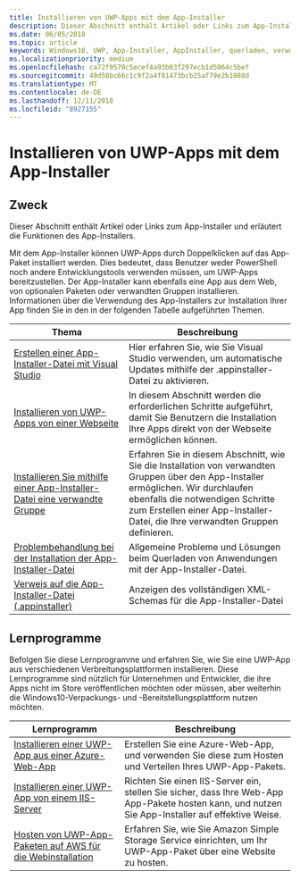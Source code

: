 ```yaml
---
title: Installieren von UWP-Apps mit dem App-Installer
description: Dieser Abschnitt enthält Artikel oder Links zum App-Installer und erläutert die Funktionen des App-Installers.
ms.date: 06/05/2018
ms.topic: article
keywords: Windows10, UWP, App-Installer, AppInstaller, querladen, verwandte Gruppe, optionale Pakete
ms.localizationpriority: medium
ms.openlocfilehash: ca72f9570c5ecef4a93b03f297ecb1d5064c5bef
ms.sourcegitcommit: 49d58bc66c1c9f2a4f81473bcb25af79e2b1088d
ms.translationtype: MT
ms.contentlocale: de-DE
ms.lasthandoff: 12/11/2018
ms.locfileid: "8927155"
---
```

# <a name="install-uwp-apps-with-app-installer"></a>Installieren von UWP-Apps mit dem App-Installer

## <a name="purpose"></a>Zweck
Dieser Abschnitt enthält Artikel oder Links zum App-Installer und erläutert die Funktionen des App-Installers. 

Mit dem App-Installer können UWP-Apps durch Doppelklicken auf das App-Paket installiert werden. Dies bedeutet, dass Benutzer weder PowerShell noch andere Entwicklungstools verwenden müssen, um UWP-Apps bereitzustellen. Der App-Installer kann ebenfalls eine App aus dem Web, von optionalen Paketen oder verwandten Gruppen installieren. Informationen über die Verwendung des App-Installers zur Installation Ihrer App finden Sie in den in der folgenden Tabelle aufgeführten Themen.

| Thema | Beschreibung |
|-------|-------------|
| [Erstellen einer App-Installer-Datei mit Visual Studio](create-appinstallerfile-vs.md)| Hier erfahren Sie, wie Sie Visual Studio verwenden, um automatische Updates mithilfe der .appinstaller-Datei zu aktivieren. |
| [Installieren von UWP-Apps von einer Webseite](installing-UWP-apps-web.md) | In diesem Abschnitt werden die erforderlichen Schritte aufgeführt, damit Sie Benutzern die Installation Ihre Apps direkt von der Webseite ermöglichen können. |
| [Installieren Sie mithilfe einer App-Installer-Datei eine verwandte Gruppe](install-related-set.md) | Erfahren Sie in diesem Abschnitt, wie Sie die Installation von verwandten Gruppen über den App-Installer ermöglichen. Wir durchlaufen ebenfalls die notwendigen Schritte zum Erstellen einer App-Installer-Datei, die Ihre verwandten Gruppen definieren. |
| [Problembehandlung bei der Installation der App-Installer-Datei](troubleshoot-appinstaller-issues.md) | Allgemeine Probleme und Lösungen beim Querladen von Anwendungen mit der App-Installer-Datei. |
| [Verweis auf die App-Installer-Datei (.appinstaller)](https://docs.microsoft.com/uwp/schemas/appinstallerschema/app-installer-file) | Anzeigen des vollständigen XML-Schemas für die App-Installer-Datei |

## <a name="tutorials"></a>Lernprogramme 

Befolgen Sie diese Lernprogramme und erfahren Sie, wie Sie eine UWP-App aus verschiedenen Verbreitungsplattformen installieren. Diese Lernprogramme sind nützlich für Unternehmen und Entwickler, die ihre Apps nicht im Store veröffentlichen möchten oder müssen, aber weiterhin die Windows10-Verpackungs- und -Bereitstellungsplattform nutzen möchten.

| Lernprogramm | Beschreibung |
|----------|-------------|
| [Installieren einer UWP-App aus einer Azure-Web-App](web-install-azure.md) | Erstellen Sie eine Azure-Web-App, und verwenden Sie diese zum Hosten und Verteilen Ihres UWP-App-Pakets. |
| [Installieren einer UWP-App von einem IIS-Server](web-install-IIS.md) | Richten Sie einen IIS-Server ein, stellen Sie sicher, dass Ihre Web-App App-Pakete hosten kann, und nutzen Sie App-Installer auf effektive Weise. |
| [Hosten von UWP-App-Paketen auf AWS für die Webinstallation](web-install-aws.md) | Erfahren Sie, wie Sie Amazon Simple Storage Service einrichten, um Ihr UWP-App-Paket über eine Website zu hosten. |

